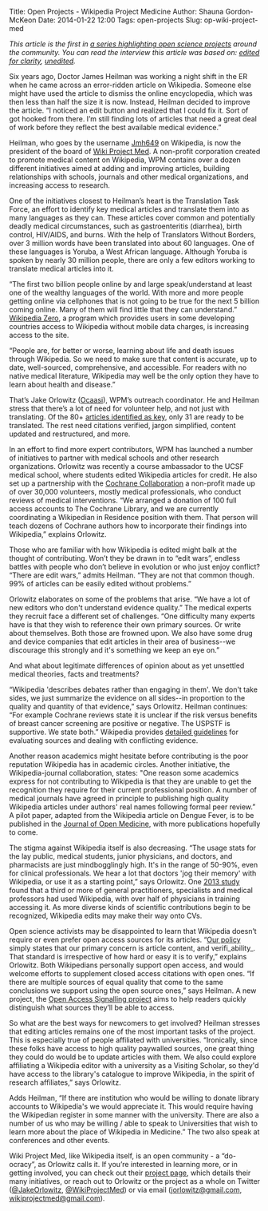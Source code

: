 Title: Open Projects - Wikipedia Project Medicine
Author: Shauna Gordon-McKeon
Date: 2014-01-22 12:00
Tags: open-projects
Slug: op-wiki-project-med

_This article is the first in [a series highlighting open science projects](http://osc.centerforopenscience.org/tag/open-projects.html) around the community.  You can read the interview this article was based on: [edited for clarity](https://docs.google.com/document/d/1xSHIF3hqqqF_iyb5olwj5NvVIVwIZX794rAINq93q_s/edit?usp=sharing), [unedited](https://docs.google.com/document/d/1Ci9pYkjbignjuir9Tjcx2j4TMTS_iFJ8PAcdXhtlIlA/edit?usp=sharing)._

Six years ago, Doctor James Heilman was working a night shift in the ER when he came across an error-ridden article on Wikipedia.  Someone else might have used the article to dismiss the online encyclopedia, which was then less than half the size it is now.  Instead, Heilman decided to improve the article.  “I noticed an edit button and realized that I could fix it.  Sort of got hooked from there.  I’m still finding lots of articles that need a great deal of work before they reflect the best available medical evidence.”

Heilman, who goes by the username [Jmh649](http://en.wikipedia.org/wiki/User:Jmh649) on Wikipedia, is now the president of the board of [Wiki Project Med](http://meta.wikimedia.org/wiki/Wiki_Project_Med).  A non-profit corporation created to promote medical content on Wikipedia, WPM contains over a dozen different initiatives aimed at adding and improving articles, building relationships with schools, journals and other medical organizations, and increasing access to research.

One of the initiatives closest to Heilman’s heart is the Translation Task Force, an effort to identify key medical articles and translate them into as many languages as they can.  These articles cover common and potentially deadly medical circumstances, such as gastroenteritis (diarrhea), birth control, HIV/AIDS, and burns.  With the help of Translators Without Borders, over 3 million words have been translated into about 60 languages.  One of these languages is Yoruba, a West African language.  Although Yoruba is spoken by nearly 30 million people, there are only a few editors working to translate medical articles into it.  

“The first two billion people online by and large speak/understand at least one of the wealthy languages of the world.  With more and more people getting online via cellphones that is not going to be true for the next 5 billion coming online.  Many of them will find little that they can understand.”  [Wikipedia Zero](http://wikimediafoundation.org/wiki/Wikipedia_Zero), a program which provides users in some developing countries access to Wikipedia without mobile data charges, is increasing access to the site.  

“People are, for better or worse, learning about life and death issues through Wikipedia.  So we need to make sure that content is accurate, up to date, well-sourced, comprehensive, and accessible.  For readers with no native medical literature, Wikipedia may well be the only option they have to learn about health and disease.” 

That’s Jake Orlowitz ([Ocaasi](http://en.wikipedia.org/wiki/User:Ocaasi/About)), WPM’s outreach coordinator.  He and Heilman stress that there’s a lot of need for volunteer help, and not just with translating.  Of the 80+ [articles identified as key](http://en.wikipedia.org/wiki/Book:Health_care), only 31 are ready to be translated.  The rest need citations verified, jargon simplified, content updated and restructured, and more.  

In an effort to find more expert contributors, WPM has launched a number of initiatives to partner with medical schools and other research organizations.  Orlowitz was recently a course ambassador to the UCSF medical school, where students edited Wikipedia articles for credit.  He also set up a partnership with the [Cochrane Collaboration](http://www.cochrane.org/) a non-profit made up of over 30,000 volunteers, mostly medical professionals, who conduct reviews of medical interventions.  “We arranged a donation of 100 full access accounts to The Cochrane Library, and we are currently coordinating a Wikipedian in Residence position with them.  That person will teach dozens of Cochrane authors how to incorporate their findings into Wikipedia,” explains Orlowitz.

Those who are familiar with how Wikipedia is edited might balk at the thought of contributing.  Won’t they be drawn in to “edit wars”, endless battles with people who don’t believe in evolution or who just enjoy conflict?  “There are edit wars,” admits Heilman.  “They are not that common though.  99% of articles can be easily edited without problems.”

Orlowitz elaborates on some of the problems that arise.  “We have a lot of new editors who don't understand evidence quality.”  The medical experts they recruit face a different set of challenges.  “One difficulty many experts have is that they wish to reference their own primary sources.  Or write about themselves.  Both those are frowned upon.  We also have some drug and device companies that edit articles in their area of business--we discourage this strongly and it's something we keep an eye on.”

And what about legitimate differences of opinion about as yet unsettled medical theories, facts and treatments?  

“Wikipedia 'describes debates rather than engaging in them'.  We don't take sides, we just summarize the evidence on all sides--in proportion to the quality and quantity of that evidence,” says Orlowitz.  Heilman continues: “For example Cochrane reviews state it is unclear if the risk versus benefits of breast cancer screening are positive or negative.  The USPSTF is supportive.  We state both.”  Wikipedia provides [detailed guidelines](http://en.wikipedia.org/wiki/Wikipedia:Identifying_reliable_sources_(medicine)) for evaluating sources and dealing with conflicting evidence.  

Another reason academics might hesitate before contributing is the poor reputation Wikipedia has in academic circles.  Another initiative, the Wikipedia-journal collaboration, 
states: "One reason some academics express for not contributing to Wikipedia is that they are unable to get the recognition they require for their current professional position. A number of medical journals have agreed in principle to publishing high quality Wikipedia articles under authors' real names following formal peer review.”  A pilot paper, adapted from the Wikipedia article on Dengue Fever, is to be published in the [Journal of Open Medicine](http://www.openmedicine.ca/), with more publications hopefully to come.

The stigma against Wikipedia itself is also decreasing.  “The usage stats for the lay public, medical students, junior physicians, and doctors, and pharmacists are just mindbogglingly high.  It's in the range of 50-90%, even for clinical professionals.  We hear a lot that doctors 'jog their memory' with Wikipedia, or use it as a starting point,” says Orlowitz.  One [2013 study](http://www.ncbi.nlm.nih.gov/pmc/articles/PMC3713956/) found that a third or more of general practitioners, specialists and medical professors had used Wikipedia, with over half of physicians in training accessing it.  As more diverse kinds of scientific contributions begin to be recognized, Wikipedia edits may make their way onto CVs.  
 
Open science activists may be disappointed to learn that Wikipedia doesn’t require or even prefer open access sources for its articles.  “[Our policy](http://enwp.org/WP:PAYWALL) simply states that our primary concern is article content, and verifi_ability_.  That standard is irrespective of how hard or easy it is to verify,” explains Orlowitz.  Both Wikipedians personally support open access, and would welcome efforts to supplement closed access citations with open ones.  “If there are multiple sources of equal quality that come to the same conclusions we support using the open source ones,” says Heilman.  A new project, the [Open Access Signalling project](https://en.wikipedia.org/wiki/Wikipedia:WikiProject_Open_Access/Signalling_OA-ness) aims to help readers quickly distinguish what sources they’ll be able to access.

So what are the best ways for newcomers to get involved?  Heilman stresses that editing articles remains one of the most important tasks of the project.  This is especially true of people affiliated with universities.  “Ironically, since these folks have access to high quality paywalled sources, one great thing they could do would be to update articles with them. We also could explore affiliating a Wikipedia editor with a university as a Visiting Scholar, so they'd have access to the library's catalogue to improve Wikipedia, in the spirit of research affiliates,” says Orlowitz.   

Adds Heilman, “If there are institution who would be willing to donate library accounts to Wikipedia's we would appreciate it.  This would require having the Wikipedian register in some manner with the university.  There are also a number of us who may be willing / able to speak to Universities that wish to learn more about the place of Wikipedia in Medicine.”  The two also speak at conferences and other events.  

Wiki Project Med, like Wikipedia itself, is an open community - a “do-ocracy”, as Orlowitz calls it.  If you’re interested in learning more, or in getting involved, you can check out their [project page](http://meta.wikimedia.org/wiki/Wiki_Project_Med), which details their many initiatives, or reach out to Orlowitz or the project as a whole on Twitter ([@JakeOrlowitz](https://twitter.com/JakeOrlowitz), [@WikiProjectMed](https://twitter.com/WikiProjectMed)) or via email (jorlowitz@gmail.com, wikiprojectmed@gmail.com).

